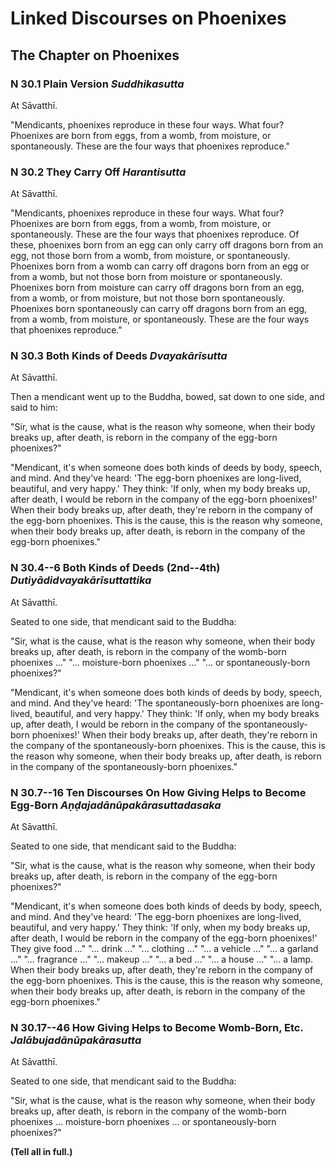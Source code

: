 # Linked Discourses on Phoenixes

## The Chapter on Phoenixes

### N 30.1 Plain Version *Suddhikasutta*

At Sāvatthī.

"Mendicants, phoenixes reproduce in these four ways. What four?
Phoenixes are born from eggs, from a womb, from moisture, or
spontaneously. These are the four ways that phoenixes reproduce."

### N 30.2 They Carry Off *Harantisutta*

At Sāvatthī.

"Mendicants, phoenixes reproduce in these four ways. What four?
Phoenixes are born from eggs, from a womb, from moisture, or
spontaneously. These are the four ways that phoenixes reproduce. Of
these, phoenixes born from an egg can only carry off dragons born from
an egg, not those born from a womb, from moisture, or spontaneously.
Phoenixes born from a womb can carry off dragons born from an egg or
from a womb, but not those born from moisture or spontaneously.
Phoenixes born from moisture can carry off dragons born from an egg,
from a womb, or from moisture, but not those born spontaneously.
Phoenixes born spontaneously can carry off dragons born from an egg,
from a womb, from moisture, or spontaneously. These are the four ways
that phoenixes reproduce."

### N 30.3 Both Kinds of Deeds *Dvayakārīsutta*

At Sāvatthī.

Then a mendicant went up to the Buddha, bowed, sat down to one side, and
said to him:

"Sir, what is the cause, what is the reason why someone, when their body
breaks up, after death, is reborn in the company of the egg-born
phoenixes?"

"Mendicant, it's when someone does both kinds of deeds by body, speech,
and mind. And they've heard: 'The egg-born phoenixes are long-lived,
beautiful, and very happy.' They think: 'If only, when my body breaks
up, after death, I would be reborn in the company of the egg-born
phoenixes!' When their body breaks up, after death, they're reborn in
the company of the egg-born phoenixes. This is the cause, this is the
reason why someone, when their body breaks up, after death, is reborn in
the company of the egg-born phoenixes."

### N 30.4--6 Both Kinds of Deeds (2nd--4th) *Dutiyādidvayakārīsuttattika*

At Sāvatthī.

Seated to one side, that mendicant said to the Buddha:

"Sir, what is the cause, what is the reason why someone, when their body
breaks up, after death, is reborn in the company of the womb-born
phoenixes ..." "... moisture-born phoenixes ..." "... or
spontaneously-born phoenixes?"

"Mendicant, it's when someone does both kinds of deeds by body, speech,
and mind. And they've heard: 'The spontaneously-born phoenixes are
long-lived, beautiful, and very happy.' They think: 'If only, when my
body breaks up, after death, I would be reborn in the company of the
spontaneously-born phoenixes!' When their body breaks up, after death,
they're reborn in the company of the spontaneously-born phoenixes. This
is the cause, this is the reason why someone, when their body breaks up,
after death, is reborn in the company of the spontaneously-born
phoenixes."

### N 30.7--16 Ten Discourses On How Giving Helps to Become Egg-Born *Aṇḍajadānūpakārasuttadasaka*

At Sāvatthī.

Seated to one side, that mendicant said to the Buddha:

"Sir, what is the cause, what is the reason why someone, when their body
breaks up, after death, is reborn in the company of the egg-born
phoenixes?"

"Mendicant, it's when someone does both kinds of deeds by body, speech,
and mind. And they've heard: 'The egg-born phoenixes are long-lived,
beautiful, and very happy.' They think: 'If only, when my body breaks
up, after death, I would be reborn in the company of the egg-born
phoenixes!' They give food ..." "... drink ..." "... clothing ..." "...
a vehicle ..." "... a garland ..." "... fragrance ..." "... makeup ..."
"... a bed ..." "... a house ..." "... a lamp. When their body breaks
up, after death, they're reborn in the company of the egg-born
phoenixes. This is the cause, this is the reason why someone, when their
body breaks up, after death, is reborn in the company of the egg-born
phoenixes."

### N 30.17--46 How Giving Helps to Become Womb-Born, Etc. *Jalābujadānūpakārasutta*

At Sāvatthī.

Seated to one side, that mendicant said to the Buddha:

"Sir, what is the cause, what is the reason why someone, when their body
breaks up, after death, is reborn in the company of the womb-born
phoenixes ... moisture-born phoenixes ... or spontaneously-born
phoenixes?"

**(Tell all in full.)**



